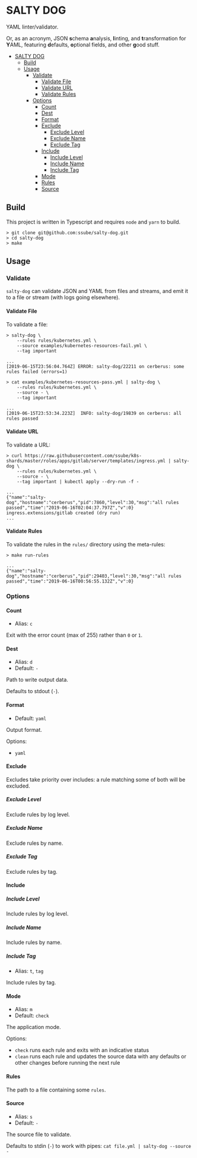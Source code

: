 # SALTY DOG

YAML linter/validator.

Or, as an acronym, JSON **s**chema **a**nalysis, **l**inting, and **t**ransformation for **Y**AML, featuring
**d**efaults, **o**ptional fields, and other **g**ood stuff.

- [SALTY DOG](#salty-dog)
  - [Build](#build)
  - [Usage](#usage)
    - [Validate](#validate)
      - [Validate File](#validate-file)
      - [Validate URL](#validate-url)
      - [Validate Rules](#validate-rules)
    - [Options](#options)
      - [Count](#count)
      - [Dest](#dest)
      - [Format](#format)
      - [Exclude](#exclude)
        - [Exclude Level](#exclude-level)
        - [Exclude Name](#exclude-name)
        - [Exclude Tag](#exclude-tag)
      - [Include](#include)
        - [Include Level](#include-level)
        - [Include Name](#include-name)
        - [Include Tag](#include-tag)
      - [Mode](#mode)
      - [Rules](#rules)
      - [Source](#source)

## Build

This project is written in Typescript and requires `node` and `yarn` to build.

```shell
> git clone git@github.com:ssube/salty-dog.git
> cd salty-dog
> make
```

## Usage

### Validate

`salty-dog` can validate JSON and YAML from files and streams, and emit it to a file or stream (with logs going
elsewhere).

#### Validate File

To validate a file:

```shell
> salty-dog \
    --rules rules/kubernetes.yml \
    --source examples/kubernetes-resources-fail.yml \
    --tag important

...
[2019-06-15T23:56:04.764Z] ERROR: salty-dog/22211 on cerberus: some rules failed (errors=1)

> cat examples/kubernetes-resources-pass.yml | salty-dog \
    --rules rules/kubernetes.yml \
    --source - \
    --tag important

...
[2019-06-15T23:53:34.223Z]  INFO: salty-dog/19839 on cerberus: all rules passed
```

#### Validate URL

To validate a URL:

```shell
> curl https://raw.githubusercontent.com/ssube/k8s-shards/master/roles/apps/gitlab/server/templates/ingress.yml | salty-dog \
    --rules rules/kubernetes.yml \
    --source - \
    --tag important | kubectl apply --dry-run -f -

...
{"name":"salty-dog","hostname":"cerberus","pid":7860,"level":30,"msg":"all rules passed","time":"2019-06-16T02:04:37.797Z","v":0}
ingress.extensions/gitlab created (dry run)
...
```

#### Validate Rules

To validate the rules in the `rules/` directory using the meta-rules:

```shell
> make run-rules

...
{"name":"salty-dog","hostname":"cerberus","pid":29403,"level":30,"msg":"all rules passed","time":"2019-06-16T00:56:55.132Z","v":0}
```

### Options

#### Count

- Alias: `c`

Exit with the error count (max of 255) rather than `0` or `1`.

#### Dest

- Alias: `d`
- Default: `-`

Path to write output data.

Defaults to stdout (`-`).

#### Format

- Default: `yaml`

Output format.

Options:

- `yaml`

#### Exclude

Excludes take priority over includes: a rule matching some of both will be excluded.

##### Exclude Level

Exclude rules by log level.

##### Exclude Name

Exclude rules by name.

##### Exclude Tag

Exclude rules by tag.

#### Include

##### Include Level

Include rules by log level.

##### Include Name

Include rules by name.

##### Include Tag

- Alias: `t`, `tag`

Include rules by tag.

#### Mode

- Alias: `m`
- Default: `check`
  
The application mode.

Options:

- `check` runs each rule and exits with an indicative status
- `clean` runs each rule and updates the source data with any defaults or other changes before running the next rule

#### Rules

The path to a file containing some `rules`.

#### Source

- Alias: `s`
- Default: `-`

The source file to validate.

Defaults to stdin (`-`) to work with pipes: `cat file.yml | salty-dog --source -`
